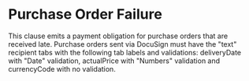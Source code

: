 # Purchase Order Failure

This clause emits a payment obligation for purchase orders that are received late. Purchase orders sent via DocuSign must have the "text" recipient tabs with the following tab labels and validations: deliveryDate with "Date" validation, actualPrice with "Numbers" validation and currencyCode with no validation.